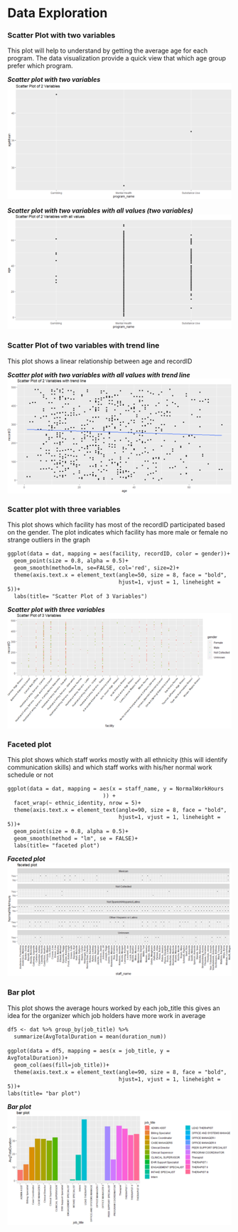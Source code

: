 # Data Exploration

### Scatter Plot with two variables
This plot will help to understand by getting the average age
for each program. The data visualization provide a quick view
that which age group prefer which program.


**_Scatter plot with two variables_**
![Scatter plot with two variables](https://github.com/121107/Data/blob/master/Images/1.PNG)



  **_Scatter plot with two variables with all values (two variables)_**
  ![Scatter plot with two variables](https://github.com/121107/Data/blob/master/Images/2.PNG)

### Scatter Plot of two variables with trend line
This plot shows a linear relationship between age and recordID

**_Scatter plot with two variables with all values with trend line_**
![Scatter plot with two variables with trend line](https://github.com/121107/Data/blob/master/Images/3.PNG)

### Scatter plot with three variables
This plot shows which facility has most of the recordID participated based on the gender. The plot indicates which facility has more male or female no strange outliers in the graph

```
ggplot(data = dat, mapping = aes(facility, recordID, color = gender))+
  geom_point(size = 0.8, alpha = 0.5)+
  geom_smooth(method=lm, se=FALSE, col='red', size=2)+
  theme(axis.text.x = element_text(angle=50, size = 8, face = "bold",
                                   hjust=1, vjust = 1, lineheight = 5))+
  labs(title= "Scatter Plot of 3 Variables")
```

**_Scatter plot with three variables_**
![Scatter plot with three variables](https://github.com/121107/Data/blob/master/Images/4.PNG)


### Faceted plot   
This plot shows which staff works mostly with all ethnicity
(this will identify  communication skills) and which staff works with his/her normal work schedule or not

```
ggplot(data = dat, mapping = aes(x = staff_name, y = NormalWorkHours
                              )) +
  facet_wrap(~ ethnic_identity, nrow = 5)+
  theme(axis.text.x = element_text(angle=90, size = 8, face = "bold",
                                   hjust=1, vjust = 1, lineheight = 5))+
  geom_point(size = 0.8, alpha = 0.5)+
  geom_smooth(method = "lm", se = FALSE)+
  labs(title= "faceted plot")
```

**_Faceted plot_**
![Faceted plot](https://github.com/121107/Data/blob/master/Images/5.PNG)


### Bar plot
This plot shows the average hours worked by each job_title
this gives an idea for the organizer which job holders have more work in average

```
df5 <- dat %>% group_by(job_title) %>%
  summarize(AvgTotalDuration = mean(duration_num))

ggplot(data = df5, mapping = aes(x = job_title, y = AvgTotalDuration))+
  geom_col(aes(fill=job_title))+
  theme(axis.text.x = element_text(angle=90, size = 8, face = "bold",
                                   hjust=1, vjust = 1, lineheight = 5))+
labs(title= "bar plot")
```

**_Bar plot_**
![Bar plot](https://github.com/121107/Data/blob/master/Images/6.PNG)
